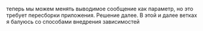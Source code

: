 теперь мы можем менять выводимое сообщение как параметр, но это требует пересборки приложения.
Решение далее.
В этой и далее ветках я балуюсь со способами внедрения зависимостей
